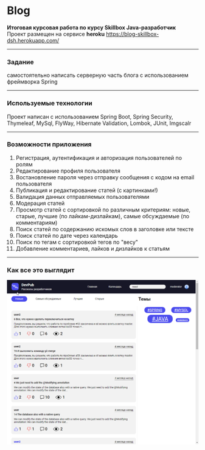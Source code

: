 
# Blog
**Итоговая курсовая работа по курсу Skillbox Java-разработчик**<br>
Проект размещен на сервисе **heroku** https://blog-skillbox-dsh.herokuapp.com/

---

### Задание 
самостоятельно написать серверную часть блога с использованием фреймворка Spring

---

### Используемые технологии
Проект написан с использованием Spring Boot, Spring Security, Thymeleaf, MySql, FlyWay, 
Hibernate Validation, Lombok, JUnit, Imgscalr

---

### Возможности приложения
1. Регистрация, аутентификация и авторизация пользователей по ролям
2. Редактирование профиля пользователя
3. Востановление пароля через отправку сообщения с кодом на email пользователя
4. Публикация и редактирование статей (с картинками!)
5. Валидация данных отправляемых пользователями
6. Модерация статей
7. Просмотр статей с сортировкой по различным критериям: 
новые, старые, лучшие (по лайкам-дизлайкам), самые обсуждаемые (по комментариям)
8. Поиск статей по содержанию искомых слов в заголовке или тексте
9. Поиск статей по дате через календарь
10. Поиск по тегам с сортировкой тегов по "весу"
11. Добавление комментариев, лайков и дизлайков к статьям

---

### Как все это выглядит
![](screanshort.gif)